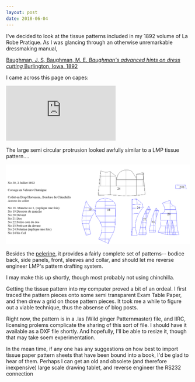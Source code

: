 ```yaml
---
layout: post
date: 2018-06-04
---
```


I've decided to look at the tissue patterns included in my 1892 volume of La Robe Pratique. As I was glancing through
an otherwise unremarkable dressmaking manual,

[Baughman, J. S,  Baughman, M. E. _Baughman's advanced hints on dress cutting_ Burlington, Iowa. 1892](https://archive.org/details/baughmansadvance00baug)

I came across this page on capes:

![page](https://ia800207.us.archive.org/BookReader/BookReaderImages.php?zip=/33/items/baughmansadvance00baug/baughmansadvance00baug_jp2.zip&file=baughmansadvance00baug_jp2/baughmansadvance00baug_0012.jp2&scale=4&rotate=0)


The large semi circular protrusion looked awfully similar to a LMP tissue pattern....

![lmp30](/images/lmp30.png)

Besides the [pelerine](https://www.metmuseum.org/art/collection/search#!?sortBy=Relevance&material=Pelerines&offset=40&PerPage=20), it provides a fairly complete set of patterns-- bodice back, side panels, front, sleeves and collar, and should let me reverse engineer LMP's pattern drafting system. 

I may make this up shortly, though most probably not using chinchilla.

Getting the tissue pattern into my computer proved a bit of an ordeal. I first traced the pattern pieces onto some semi transparent Exam Table Paper, and then drew a grid on those pattern pieces. It took me a while to figure out a viable technique, thus the absense of blog posts.

Right now, the pattern is in a .las (Wild ginger Patternmaster) file, and IIRC, licensing prolems complicate the sharing of this sort of file. I should have it available as a DXF file shortly. And hopefully, I'll be able to resize it, though that may take soem experimentation.

In the mean time, if any one has any suggestions on how best to import tissue paper pattern sheets that have been bound into a book, I'd be glad to hear of them. Perhaps I can get an old and obsolete (and therefore inexpensive) large scale drawing tablet, and reverse engineer the RS232 connection

